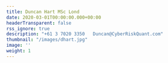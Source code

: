 ```yaml
---
title: Duncan Hart MSc Lond 
date: 2020-03-01T00:00:00.000+00:00
headerTransparent: false
rss_ignore: true
description: "+61 3 7020 3350   Duncan@CyberRiskQuant.com"
thumbnail: "/images/dhart.jpg"
image: '' 
weight: 1
---
```

### 
